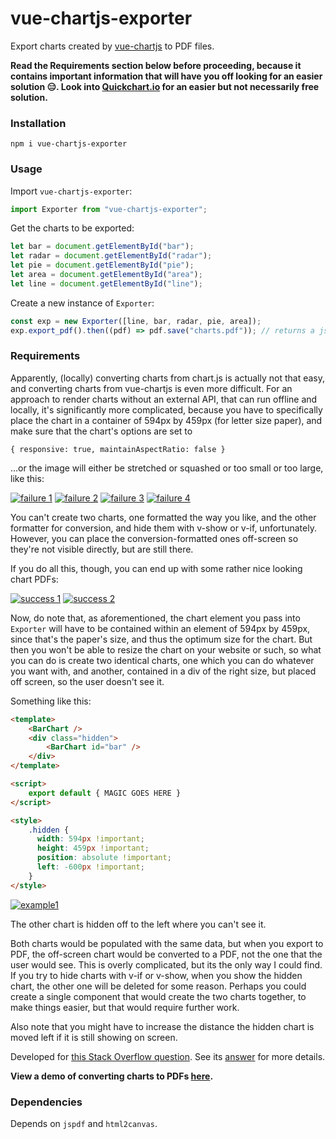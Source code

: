 # vue-chartjs-exporter
Export charts created by [vue-chartjs](https://vue-chartjs.org/) to PDF files. 

**Read the Requirements section below before proceeding, because it contains important information that will have you off looking for an easier solution 😑. Look into [Quickchart.io](https://quickchart.io) for an easier but not necessarily free solution.**

### Installation

```
npm i vue-chartjs-exporter
```

### Usage

Import `vue-chartjs-exporter`:

```javascript
import Exporter from "vue-chartjs-exporter";
```

Get the charts to be exported:

```javascript
let bar = document.getElementById("bar");
let radar = document.getElementById("radar");
let pie = document.getElementById("pie");
let area = document.getElementById("area");
let line = document.getElementById("line");
```

Create a new instance of `Exporter`:

```javascript
const exp = new Exporter([line, bar, radar, pie, area]);
exp.export_pdf().then((pdf) => pdf.save("charts.pdf")); // returns a jsPDF doc object which you can do whatever you wish with.
```
### Requirements

Apparently, (locally) converting charts from chart.js is actually not that easy, and converting charts from vue-chartjs is even more difficult. For an approach to render charts without an external API, that can run offline and locally, it's significantly more complicated, because you have to specifically place the chart in a container of 594px by 459px (for letter size paper), and make sure that the chart's options are set to

```
{ responsive: true, maintainAspectRatio: false }
```

...or the image will either be stretched or squashed or too small or too large, like this:

[![failure 1][1]][1]
[![failure 2][2]][2]
[![failure 3][3]][3]
[![failure 4][4]][4]

You can't create two charts, one formatted the way you like, and the other formatter for conversion, and hide them with v-show or v-if, unfortunately. However, you can place the conversion-formatted ones off-screen so they're not visible directly, but are still there.

If you do all this, though, you can end up with some rather nice looking chart PDFs:

[![success 1][5]][5]
[![success 2][6]][6]


Now, do note that, as aforementioned, the chart element you pass into `Exporter` will have to be contained within an element of 594px by 459px, since that's the paper's size, and thus the optimum size for the chart. But then you won't be able to resize the chart on your website or such, so what you can do is create two identical charts, one which you can do whatever you want with, and another, contained in a div of the right size, but placed off screen, so the user doesn't see it. 

Something like this:

```html
<template>
    <BarChart />
    <div class="hidden">
        <BarChart id="bar" />
    </div>
</template>

<script>
    export default { MAGIC GOES HERE }
</script>

<style>
    .hidden {
      width: 594px !important;
      height: 459px !important;
      position: absolute !important;
      left: -600px !important;
    }
</style>
```



[![example1][7]][7]

The other chart is hidden off to the left where you can't see it.

Both charts would be populated with the same data, but when you export to PDF, the off-screen chart would be converted to a PDF, not the one that the user would see. This is overly complicated, but its the only way I could find. If you try to hide charts with v-if or v-show, when you show the hidden chart, the other one will be deleted for some reason. Perhaps you could create a single component that would create the two charts together, to make things easier, but that would require further work.

Also note that you might have to increase the distance the hidden chart is moved left if it is still showing on screen.

Developed for [this Stack Overflow question][8]. See its [answer][9] for more details. 

**View a demo of converting charts to PDFs [here][10].**

### Dependencies

Depends on `jspdf` and `html2canvas`. 

[1]: https://i.stack.imgur.com/St79w.png
[2]: https://i.stack.imgur.com/pC5dZ.png
[3]: https://i.stack.imgur.com/tuEMI.png
[4]: https://i.stack.imgur.com/Pb1Dt.png
[5]: https://i.stack.imgur.com/CXCiy.png
[6]: https://i.stack.imgur.com/EgfpQ.png
[7]: https://i.stack.imgur.com/vjHqH.png
[8]: https://stackoverflow.com/q/65399828/8402369
[9]: https://stackoverflow.com/a/65428776/8402369
[10]: https://codesandbox.io/s/cool-albattani-0odv9?file=/src/App.vue

